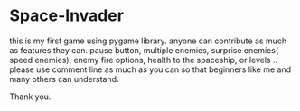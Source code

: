 # Space-Invader
this is my first game using pygame library. anyone can contribute as much as features they can. 
pause button,
multiple enemies,
surprise enemies( speed enemies),
enemy fire options,
health to the spaceship,
or levels ..
please use comment line as much as you can so that beginners like me and many others can understand.


Thank you.
